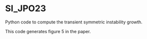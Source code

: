 # SI_JPO23
Python code to compute the transient symmetric instability growth.

This code generates figure 5 in the paper.
